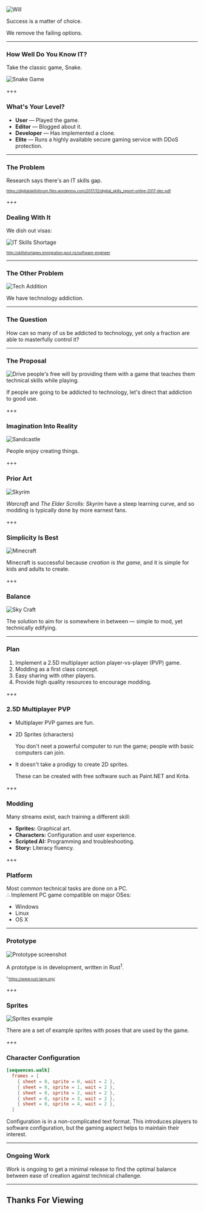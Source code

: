 ![Will](assets/images/logo_will_s.png)

Success is a matter of choice.

We remove the failing options.

---

### How Well Do You Know IT?

Take the classic game, Snake.

![Snake Game](assets/images/snake.png)

+++

### What's Your Level?

* **User** &mdash; Played the game.
* **Editor** &mdash; Blogged about it.
* **Developer** &mdash; Has implemented a clone.
* **Elite** &mdash; Runs a highly available secure gaming service with DDoS protection.

---

### The Problem

Research says there's an IT skills gap.

<small><small>https://digitalskillsforum.files.wordpress.com/2017/12/digital_skills_report-online-2017-dec.pdf</small></small>

+++

### Dealing With It

We dish out visas:

![IT Skills Shortage](assets/images/skills_shortage.png)

<small><small>http://skillshortages.immigration.govt.nz/software-engineer</small></small>

---

### The Other Problem

![Tech Addition](assets/images/tech_addiction.png)

We have technology addiction.

---

### The Question

How can so many of us be addicted to technology, yet only a fraction are able to masterfully control it?

---

### The Proposal

![Drive people's free will by providing them with a game that teaches them technical skills while playing.](assets/images/proposal.png)

If people are going to be addicted to technology, let's direct that addiction to good use.

+++

### Imagination Into Reality

![Sandcastle](assets/images/into_reality.png)

People enjoy creating things.

+++

### Prior Art

![Skyrim](assets/images/skyrim.png)

*Warcraft* and *The Elder Scrolls: Skyrim* have a steep learning curve, and so modding is typically done by more earnest fans.

+++

### Simplicity Is Best

![Minecraft](assets/images/minecraft.jpeg)

Minecraft is successful because *creation is the game*, and it is simple for kids and adults to create.

+++

### Balance

![Sky Craft](assets/images/sky_craft.png)

The solution to aim for is somewhere in between &mdash; simple to mod, yet technically edifying.

---

### Plan

1. Implement a 2.5D multiplayer action player-vs-player (PVP) game.
2. Modding as a first class concept.
3. Easy sharing with other players.
4. Provide high quality resources to encourage modding.

+++

### 2.5D Multiplayer PVP

* Multiplayer PVP games are fun.
* 2D Sprites (characters)

    You don't neet a powerful computer to run the game; people with basic computers can join.

* It doesn't take a prodigy to create 2D sprites.

    These can be created with free software such as Paint.NET and Krita.

+++

### Modding

Many streams exist, each training a different skill:

* **Sprites:** Graphical art.
* **Characters:** Configuration and user experience.
* **Scripted AI:** Programming and troubleshooting.
* **Story:** Literacy fluency.

+++

### Platform

Most common technical tasks are done on a PC.  
∴ Implement PC game compatible on major OSes:

* Windows
* Linux
* OS X

---

### Prototype

![Prototype screenshot](assets/images/prototype_screenshot.png)

A prototype is in development, written in Rust<sup>1</sup>.

<small><small><sup>1</sup> https://www.rust-lang.org/</small></small>

+++

### Sprites

![Sprites example](assets/images/spriting.png)

There are a set of example sprites with poses that are used by the game.

+++

### Character Configuration

```toml
[sequences.walk]
  frames = [
    { sheet = 0, sprite = 0, wait = 2 },
    { sheet = 0, sprite = 1, wait = 2 },
    { sheet = 0, sprite = 2, wait = 2 },
    { sheet = 0, sprite = 3, wait = 2 },
    { sheet = 0, sprite = 4, wait = 2 },
  ]
```

Configuration is in a non-complicated text format. This introduces players to software configuration, but the gaming aspect helps to maintain their interest.

---

### Ongoing Work

Work is ongoing to get a minimal release to find the optimal balance between ease of creation against technical challenge.

---

## Thanks For Viewing

